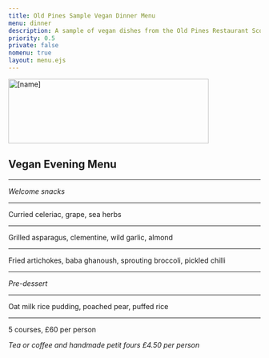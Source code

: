 ```yaml
---
title: Old Pines Sample Vegan Dinner Menu
menu: dinner
description: A sample of vegan dishes from the Old Pines Restaurant Scottish dinner menu.
priority: 0.5
private: false
nomenu: true
layout: menu.ejs
---
```


<article>

<a href="[root]restaurant/"><img src="[root]images/old-pines-logo.png" alt="[name]" width="400" height="129" /></a>

# Vegan Evening Menu

---

*Welcome snacks*

---

Curried celeriac, grape, sea herbs

---

Grilled asparagus, clementine, wild garlic, almond

---

Fried artichokes, baba ghanoush, sprouting broccoli, pickled chilli

---

*Pre-dessert*

---

Oat milk rice pudding, poached pear, puffed rice

---

5 courses, £60 per person

*Tea or coffee and handmade petit fours £4.50 per person*

</article>

